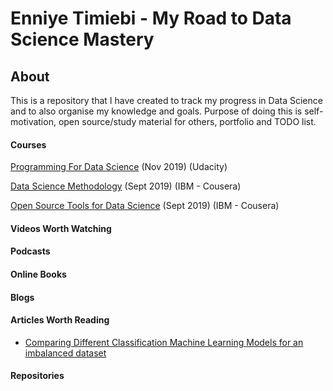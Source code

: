 # Enniye Timiebi - My Road to Data Science Mastery

## About

This is a repository that I have created to track my progress in Data Science and to also organise my knowledge and goals. Purpose of doing this is self-motivation, open source/study material for others, portfolio and TODO list.


#### Courses
  [Programming For Data Science](https://confirm.udacity.com/6GDHHJTA) (Nov 2019) (Udacity)
  
  [Data Science Methodology](https://www.coursera.org/account/accomplishments/verify/86X946MKSYLH) (Sept 2019) (IBM - Cousera)
  
  [Open Source Tools for Data Science](https://www.coursera.org/account/accomplishments/verify/GV2ARDZZGTMZ) (Sept 2019) (IBM - Cousera)


#### Videos Worth Watching



#### Podcasts


#### Online Books


#### Blogs


#### Articles Worth Reading
- [Comparing Different Classification Machine Learning Models for an imbalanced dataset](https://towardsdatascience.com/comparing-different-classification-machine-learning-models-for-an-imbalanced-dataset-fdae1af3677f) 


#### Repositories



